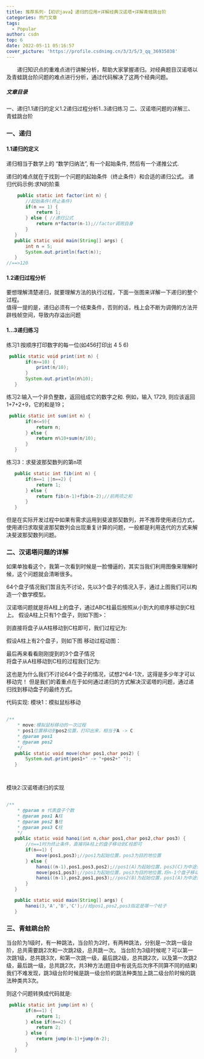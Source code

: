 ```yaml
---
title: 推荐系列-【初识java】递归的应用+详解经典汉诺塔+详解青蛙跳台阶
categories: 热门文章
tags:
  - Popular
author: csdn
top: 6
date: 2022-05-11 05:16:57
cover_picture: 'https://profile.csdnimg.cn/3/3/5/3_qq_36935038'
---
```


&emsp;&emsp;递归知识点的重难点进行讲解分析，帮助大家掌握递归。对经典题目汉诺塔以及青蛙跳台阶问题的难点进行分析，通过代码解决了这两个经典问题。
<!-- more -->

        
                
                    
                        
                    
                     


 ##### 文章目录
 一、递归1.1递归的定义1.2递归过程分析1..3递归练习
  二、汉诺塔问题的详解三、青蛙跳台阶

 

 
### 一、递归 
#### 1.1递归的定义 
 
递归相当于数学上的 “数学归纳法”, 有一个起始条件, 然后有一个递推公式. 
 
递归的难点就在于找到一个问题的起始条件（终止条件）和合适的递归公式。 
递归代码示例:求N的阶乘 
 
 ```java 
     public static int factor(int n) {
        //起始条件(终止条件)
        if(n == 1) {
            return 1;
        } else { //递归公式
            return n*factor(n-1);//factor调用自身
        }
    }
 	public static void main(String[] args) {
        int n = 5;
        System.out.println(fact(n));
    }
//==>120

  ``` 
  
#### 1.2递归过程分析 
要想理解清楚递归，就要理解方法的执行过程，下面一张图来详解一下递归的整个过程。  
值得一提的是，递归必须有一个结束条件，否则的话，栈上会不断为调佣的方法开辟栈帧空间，导致内存溢出问题 
#### 1…3递归练习 
练习1:按顺序打印数字的每一位(如456打印出 4 5 6) 
 
 
 ```java 
  public static void print(int n) {
        if(n>=10) {
            print(n/10);
        }
        System.out.println(n%10);
    }

  ``` 
  
练习2:输入一个非负整数，返回组成它的数字之和. 例如，输入 1729, 则应该返回1+7+2+9，它的和是19； 
 
 
 ```java 
  public static int sum(int n) {
        if(n<=9){
            return n;
        } else {
            return n%10+sum(n/10);
        }
    }

  ``` 
  
练习3：求斐波那契数列的第n项  
 
 ```java 
    public static int fib(int n) {
        if(n==1 ||n==2) {
            return 1;
        } else {
            return fib(n-1)+fib(n-2);//前两项之和
        }
    }

  ``` 
  
但是在实际开发过程中如果有需求运用到斐波那契数列，并不推荐使用递归方式，使用递归求取斐波那契数列会出现重复计算的问题，一般都是利用迭代的方式来解决斐波那契数列问题。 
### 二、汉诺塔问题的详解 
 
如果单独看这个，我第一次看到时候是一脸懵逼的，其实当我们利用图像来理解时候，这个问题就会清晰很多。 
 
64个盘子情况我们暂且先不讨论，先以3个盘子的情况入手，通过上图我们可以构造一个数学模型。 
 
汉诺塔问题就是将A柱上的盘子，通过ABC柱最后按照从小到大的顺序移动到C柱上。 假设A柱上只有1个盘子，则如下图>： 
 
则直接将盘子从A柱移动到C柱即可，我们过程记为: 
 
假设A柱上有2个盘子，则如下图 
 移动过程动图： 
 
 
最后再来看看刚刚提到的3个盘子情况  
将盘子从A柱移动到C柱的过程我们记为: 
 
 
这也是为什么我们不讨论64个盘子的情况，试想2^64-1次，这得是多少年才可以移动完！ 
但是我们的着重点在于如何通过递归的方式解决汉诺塔的问题，通过递归找到移动盘子的最终方式。 
 
 
代码实现: 
模块1：模拟鼠标移动 
 
 ```java 
  
/**
     * move:模拟鼠标移动的一次过程
     * pos1位置移动到pos2位置，打印出来，相当于A -> C
     * @param pos1
     * @param pos2
     */
    public static void move(char pos1,char pos2) {
        System.out.print(pos1+" -> "+pos2+" ");
    }

 


  ``` 
  
模块2:汉诺塔递归的实现 
 
 ```java 
    
/**
     * @param n 代表盘子个数
     * @param pos1 A柱
     * @param pos2 B柱
     * @param pos3 C柱
     */
    public static void hanoi(int n,char pos1,char pos2,char pos3) {
        //n==1时为终止条件，直接将A柱上的盘子移动到C柱即可
        if(n==1) {
            move(pos1,pos3);//pos1为起始位置，pos3为目的地位置
        } else {
            hanoi((n-1),pos1,pos3,pos2);//pos1(A)为起始位置，pos3(C)为中途位置，pos2(B)为目的地位置。含义：将n-1个盘子从A柱上通过C柱移动到B柱上(递推公式)
            move(pos1,pos3);//pos1为起始位置，pos3为目的地位置.将n-1个盘子移动走后，将A柱上最后的盘子移动到C柱上
            hanoi((n-1),pos2,pos1,pos3);//pos2(B)为起始位置，pos1(A)为中途位置，pos2CB)为目的地位置。将B柱上n-1个盘子，从B柱上通过A柱移动到C柱上
        }
    }

    public static void main(String[] args) {
        hanoi(3,'A','B','C');//给pos1,pos2,pos3指定是哪一个柱子
    }

  ``` 
  
 
 
### 三、青蛙跳台阶 
 
当台阶为1级时，有一种跳法，当台阶为2时，有两种跳法，分别是一次跳一级台阶，总共需要跳2次和一次跳2级，总共跳一次。 
当台阶为3级时候呢？可以第一次跳1级，总共跳3次，和第一次跳一级，最后跳2级，总共跳2次，以及第一次跳2级，最后跳一级，总共跳2次，共3种方法(题目中有说先后次序不同算不同的结果) 我们不难发现，跳3级台阶时候是跳一级台阶的跳法种类加上跳二级台阶时候的跳法种类共3次。 
 
则这个问题转换成代码就是: 
 
 ```java 
  public static int jump(int n) {
        if(n==1) {
            return 1;
        } else if(n==2) {
            return 2;
        } else {
            return jump(n-1)+jump(n-2);
        }
    }

  ``` 
  
 

                
                
                
        